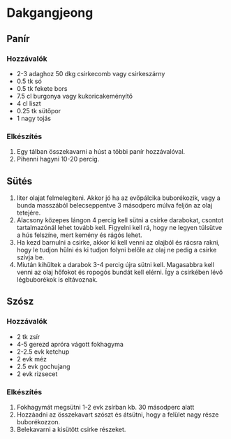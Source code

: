 # Dakgangjeong

## Panír

### Hozzávalók
- 2-3 adaghoz 50 dkg csirkecomb vagy csirkeszárny
- 0.5 tk só
- 0.5 tk fekete bors
- 7.5 cl burgonya vagy kukoricakeményítő
- 4 cl liszt
- 0.25 tk sütőpor
- 1 nagy tojás

### Elkészítés
1. Egy tálban összekavarni a húst a többi panír hozzávalóval.
2. Pihenni hagyni 10-20 percig.

## Sütés
1. liter olajat felmelegíteni. Akkor jó ha az evőpálcika buborékozik, vagy a bunda masszából belecseppentve 3 másodperc múlva feljön az olaj tetejére.
2. Alacsony közepes lángon 4 percig kell sütni a csirke darabokat, csontot tartalmazónál lehet tovább kell. Figyelni kell rá, hogy ne legyen túlsütve a hús felszíne, mert kemény és rágós lehet.
3. Ha kezd barnulni a csirke, akkor ki kell venni az olajból és rácsra rakni, hogy le tudjon hűlni és ki tudjon folyni belőle az olaj ne pedig a csirke szívja be.
4. Miután kihűltek a darabok 3-4 percig újra sütni kell. Magasabbra kell venni az olaj hőfokot és ropogós bundát kell elérni. Így a csirkében lévő légbuborékok is eltávoznak.

## Szósz

### Hozzávalók
- 2 tk zsír
- 4-5 gerezd apróra vágott fokhagyma
- 2-2.5 evk ketchup
- 2 evk méz
- 2.5 evk gochujang
- 2 evk rizsecet

### Elkészítés
1. Fokhagymát megsütni 1-2 evk zsírban kb. 30 másodperc alatt
2. Hozzáadni az összekavart szószt és átsütni, hogy a felület nagy része buborékozzon.
3. Belekavarni a kisütött csirke részeket.
